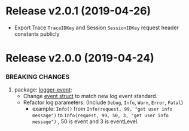 Release v2.0.1 (2019-04-26)
===========================
- Export Trace `TraceIDKey` and Session `SessionIDKey` request header constants publicly

Release v2.0.0 (2019-04-24)
===========================
### BREAKING CHANGES
1. package: [logger-event](https://github.com/AccelByte/go-restful-plugins/tree/master/pkg/logger/event): 
    * Change  [event struct](https://github.com/AccelByte/go-restful-plugins/blob/master/pkg/logger/event/event.go) to match new log event standard.
    * Refactor log parameters. (Include ```Debug```, ```Info```, ```Warn```, ```Error```, ```Fatal```)
        * example: ```Info()``` from ```Info(request, 99, "get user info message")``` to ```Info(request, 99, 50, 3, "get user info message")``` , 50 is event and 3 is eventLevel.

